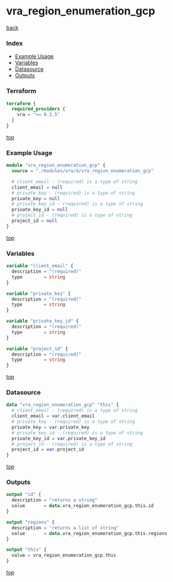 # vra_region_enumeration_gcp

[back](../vra.md)

### Index

- [Example Usage](#example-usage)
- [Variables](#variables)
- [Datasource](#datasource)
- [Outputs](#outputs)

### Terraform

```terraform
terraform {
  required_providers {
    vra = ">= 0.3.5"
  }
}
```

[top](#index)

### Example Usage

```terraform
module "vra_region_enumeration_gcp" {
  source = "./modules/vra/d/vra_region_enumeration_gcp"

  # client_email - (required) is a type of string
  client_email = null
  # private_key - (required) is a type of string
  private_key = null
  # private_key_id - (required) is a type of string
  private_key_id = null
  # project_id - (required) is a type of string
  project_id = null
}
```

[top](#index)

### Variables

```terraform
variable "client_email" {
  description = "(required)"
  type        = string
}

variable "private_key" {
  description = "(required)"
  type        = string
}

variable "private_key_id" {
  description = "(required)"
  type        = string
}

variable "project_id" {
  description = "(required)"
  type        = string
}
```

[top](#index)

### Datasource

```terraform
data "vra_region_enumeration_gcp" "this" {
  # client_email - (required) is a type of string
  client_email = var.client_email
  # private_key - (required) is a type of string
  private_key = var.private_key
  # private_key_id - (required) is a type of string
  private_key_id = var.private_key_id
  # project_id - (required) is a type of string
  project_id = var.project_id
}
```

[top](#index)

### Outputs

```terraform
output "id" {
  description = "returns a string"
  value       = data.vra_region_enumeration_gcp.this.id
}

output "regions" {
  description = "returns a list of string"
  value       = data.vra_region_enumeration_gcp.this.regions
}

output "this" {
  value = vra_region_enumeration_gcp.this
}
```

[top](#index)